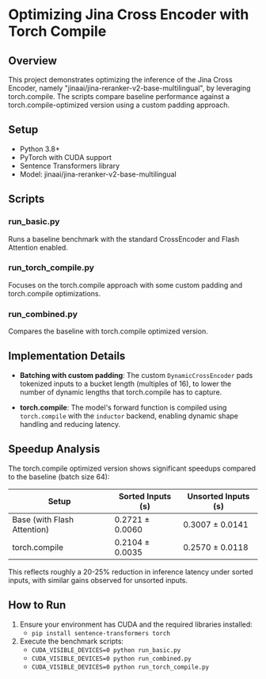 # Optimizing Jina Cross Encoder with Torch Compile

## Overview
This project demonstrates optimizing the inference of the Jina Cross Encoder, namely "jinaai/jina-reranker-v2-base-multilingual", by leveraging torch.compile. The scripts compare baseline performance against a torch.compile-optimized version using a custom padding approach.

## Setup
- Python 3.8+
- PyTorch with CUDA support
- Sentence Transformers library
- Model: jinaai/jina-reranker-v2-base-multilingual

## Scripts

### run_basic.py
Runs a baseline benchmark with the standard CrossEncoder and Flash Attention enabled.

### run_torch_compile.py
Focuses on the torch.compile approach with some custom padding and torch.compile optimizations.

### run_combined.py
Compares the baseline with torch.compile optimized version.

## Implementation Details

- **Batching with custom padding**: The custom `DynamicCrossEncoder` pads tokenized inputs to a bucket length (multiples of 16), to lower the number of dynamic lengths that torch.compile has to capture.

- **torch.compile**: The model's forward function is compiled using `torch.compile` with the `inductor` backend, enabling dynamic shape handling and reducing latency.

## Speedup Analysis

The torch.compile optimized version shows significant speedups compared to the baseline (batch size 64):

| Setup                                      | Sorted Inputs (s)       | Unsorted Inputs (s)      |
| ------------------------------------------ | ----------------------- | ------------------------ |
| Base (with Flash Attention)                | 0.2721 ± 0.0060         | 0.3007 ± 0.0141          |
| torch.compile                              | 0.2104 ± 0.0035         | 0.2570 ± 0.0118          |

This reflects roughly a 20-25% reduction in inference latency under sorted inputs, with similar gains observed for unsorted inputs.

## How to Run
1. Ensure your environment has CUDA and the required libraries installed:
   - `pip install sentence-transformers torch`
2. Execute the benchmark scripts:
   - `CUDA_VISIBLE_DEVICES=0 python run_basic.py`
   - `CUDA_VISIBLE_DEVICES=0 python run_combined.py`
   - `CUDA_VISIBLE_DEVICES=0 python run_torch_compile.py`